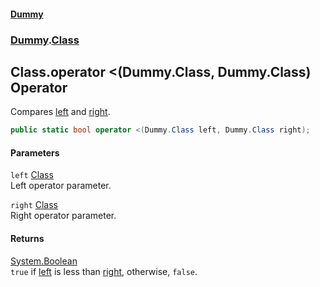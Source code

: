 #### [Dummy](./Home.md 'Home')
### [Dummy](./Dummy.md 'Dummy').[Class](./Dummy-Class.md 'Dummy.Class')
## Class.operator &lt;(Dummy.Class, Dummy.Class) Operator
Compares [left](#Dummy-Class-op_LessThan(Dummy-Class--Dummy-Class)-left 'Dummy.Class.op_LessThan(Dummy.Class, Dummy.Class).left') and [right](#Dummy-Class-op_LessThan(Dummy-Class--Dummy-Class)-right 'Dummy.Class.op_LessThan(Dummy.Class, Dummy.Class).right').  
```csharp
public static bool operator <(Dummy.Class left, Dummy.Class right);
```
#### Parameters
<a name='Dummy-Class-op_LessThan(Dummy-Class--Dummy-Class)-left'></a>
`left` [Class](./Dummy-Class.md 'Dummy.Class')  
Left operator parameter.  
  
<a name='Dummy-Class-op_LessThan(Dummy-Class--Dummy-Class)-right'></a>
`right` [Class](./Dummy-Class.md 'Dummy.Class')  
Right operator parameter.  
  
#### Returns
[System.Boolean](https://docs.microsoft.com/dotnet/api/System.Boolean 'System.Boolean')  
`true` if [left](#Dummy-Class-op_LessThan(Dummy-Class--Dummy-Class)-left 'Dummy.Class.op_LessThan(Dummy.Class, Dummy.Class).left') is less than [right](#Dummy-Class-op_LessThan(Dummy-Class--Dummy-Class)-right 'Dummy.Class.op_LessThan(Dummy.Class, Dummy.Class).right'), otherwise, `false`.  
